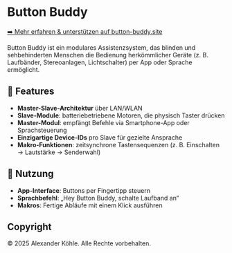 # Button Buddy

[➡️ Mehr erfahren & unterstützen auf button-buddy.site](https://button-buddy.site)

Button Buddy ist ein modulares Assistenzsystem, das blinden und sehbehinderten Menschen die Bedienung herkömmlicher Geräte (z. B. Laufbänder, Stereoanlagen, Lichtschalter) per App oder Sprache ermöglicht.

## 🚀 Features
- **Master-Slave-Architektur** über LAN/WLAN  
- **Slave-Module**: batteriebetriebene Motoren, die physisch Taster drücken  
- **Master-Modul**: empfängt Befehle via Smartphone-App oder Sprachsteuerung  
- **Einzigartige Device-IDs** pro Slave für gezielte Ansprache  
- **Makro-Funktionen**: zeit­synchrone Tastensequenzen (z. B. Einschalten → Lautstärke → Senderwahl)

## 🎯 Nutzung
- **App-Interface**: Buttons per Fingertipp steuern  
- **Sprachbefehl**: „Hey Button Buddy, schalte Laufband an“  
- **Makros**: Fertige Abläufe mit einem Klick ausführen

## Copyright

© 2025 Alexander Köhle. Alle Rechte vorbehalten.
